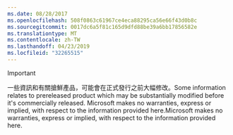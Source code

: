 ```yaml
---
ms.date: 08/28/2017
ms.openlocfilehash: 508f0863c61967ce4eca88295ca56e66f43d0b8c
ms.sourcegitcommit: 0017dc6a5f81c165d9dfd88be39a6bb17856582e
ms.translationtype: MT
ms.contentlocale: zh-TW
ms.lasthandoff: 04/23/2019
ms.locfileid: "32265515"
---
```

>[!IMPORTANT]
><span data-ttu-id="394c6-101">一些資訊和有關搶鮮產品，可能會在正式發行之前大幅修改。</span><span class="sxs-lookup"><span data-stu-id="394c6-101">Some information relates to prereleased product which may be substantially modified before it's commercially released.</span></span> <span data-ttu-id="394c6-102">Microsoft makes no warranties, express or implied, with respect to the information provided here.</span><span class="sxs-lookup"><span data-stu-id="394c6-102">Microsoft makes no warranties, express or implied, with respect to the information provided here.</span></span>